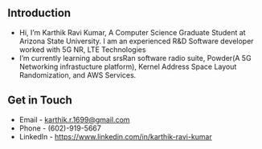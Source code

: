 ##  Introduction
- Hi, I’m Karthik Ravi Kumar, A Computer Science Graduate Student at Arizona State University. I am an experienced R&D Software developer worked with 5G NR, LTE Technologies
- I’m currently learning about srsRan software radio suite, Powder(A 5G Networking infrastucture platform), Kernel Address Space Layout Randomization,
     and AWS Services.





##  Get in Touch 

- Email - karthik.r.1699@gmail.com
- Phone - (602)-919-5667
- LinkedIn - https://www.linkedin.com/in/karthik-ravi-kumar



<!---
karthikravikumar3/karthikravikumar3 is a ✨ special ✨ repository because its `README.md` (this file) appears on your GitHub profile.
You can click the Preview link to take a look at your changes.
--->
